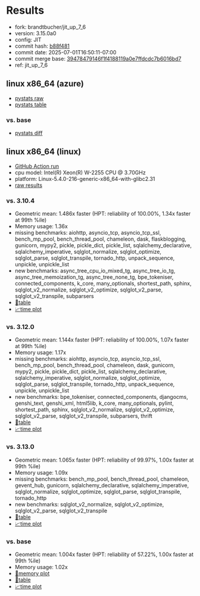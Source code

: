 # Results

- fork: brandtbucher/jit_up_7_6
- version: 3.15.0a0
- config: JIT
- commit hash: [b88f481](https://github.com/brandtbucher/cpython/commit/b88f481)
- commit date: 2025-07-01T16:50:11-07:00
- commit merge base: [39478479146f1f4188119a0e7ffdcdc7b6016bd7](https://github.com/python/cpython/commit/39478479146f1f4188119a0e7ffdcdc7b6016bd7)
- ref: jit_up_7_6

## linux x86_64 (azure)

- [pystats raw](bm-20250701-azure-x86_64-brandtbucher-jit_up_7_6-3.15.0a0-b88f481-pystats.json)
- [pystats table](bm-20250701-azure-x86_64-brandtbucher-jit_up_7_6-3.15.0a0-b88f481-pystats.md)

### vs. base

- [pystats diff](bm-20250701-azure-x86_64-brandtbucher-jit_up_7_6-3.15.0a0-b88f481-pystats-vs-base.md)

## linux x86_64 (linux)

- [GitHub Action run](https://github.com/faster-cpython/benchmarking/actions/runs/16013354709)
- cpu model: Intel(R) Xeon(R) W-2255 CPU @ 3.70GHz
- platform: Linux-5.4.0-216-generic-x86_64-with-glibc2.31
- [raw results](bm-20250701-linux-x86_64-brandtbucher-jit_up_7_6-3.15.0a0-b88f481.json)

### vs. 3.10.4

- Geometric mean: 1.486x faster (HPT: reliability of 100.00%, 1.34x faster at 99th %ile)
- Memory usage: 1.36x
- missing benchmarks: aiohttp, asyncio_tcp, asyncio_tcp_ssl, bench_mp_pool, bench_thread_pool, chameleon, dask, flaskblogging, gunicorn, mypy2, pickle, pickle_dict, pickle_list, sqlalchemy_declarative, sqlalchemy_imperative, sqlglot_normalize, sqlglot_optimize, sqlglot_parse, sqlglot_transpile, tornado_http, unpack_sequence, unpickle, unpickle_list
- new benchmarks: async_tree_cpu_io_mixed_tg, async_tree_io_tg, async_tree_memoization_tg, async_tree_none_tg, bpe_tokeniser, connected_components, k_core, many_optionals, shortest_path, sphinx, sqlglot_v2_normalize, sqlglot_v2_optimize, sqlglot_v2_parse, sqlglot_v2_transpile, subparsers
- [📄table](bm-20250701-linux-x86_64-brandtbucher-jit_up_7_6-3.15.0a0-b88f481-vs-3.10.4.md)
- [📈time plot](bm-20250701-linux-x86_64-brandtbucher-jit_up_7_6-3.15.0a0-b88f481-vs-3.10.4.svg)

### vs. 3.12.0

- Geometric mean: 1.144x faster (HPT: reliability of 100.00%, 1.07x faster at 99th %ile)
- Memory usage: 1.17x
- missing benchmarks: aiohttp, asyncio_tcp, asyncio_tcp_ssl, bench_mp_pool, bench_thread_pool, chameleon, dask, gunicorn, mypy2, pickle, pickle_dict, pickle_list, sqlalchemy_declarative, sqlalchemy_imperative, sqlglot_normalize, sqlglot_optimize, sqlglot_parse, sqlglot_transpile, tornado_http, unpack_sequence, unpickle, unpickle_list
- new benchmarks: bpe_tokeniser, connected_components, djangocms, genshi_text, genshi_xml, html5lib, k_core, many_optionals, pylint, shortest_path, sphinx, sqlglot_v2_normalize, sqlglot_v2_optimize, sqlglot_v2_parse, sqlglot_v2_transpile, subparsers, thrift
- [📄table](bm-20250701-linux-x86_64-brandtbucher-jit_up_7_6-3.15.0a0-b88f481-vs-3.12.0.md)
- [📈time plot](bm-20250701-linux-x86_64-brandtbucher-jit_up_7_6-3.15.0a0-b88f481-vs-3.12.0.svg)

### vs. 3.13.0

- Geometric mean: 1.065x faster (HPT: reliability of 99.97%, 1.00x faster at 99th %ile)
- Memory usage: 1.09x
- missing benchmarks: bench_mp_pool, bench_thread_pool, chameleon, gevent_hub, gunicorn, sqlalchemy_declarative, sqlalchemy_imperative, sqlglot_normalize, sqlglot_optimize, sqlglot_parse, sqlglot_transpile, tornado_http
- new benchmarks: sqlglot_v2_normalize, sqlglot_v2_optimize, sqlglot_v2_parse, sqlglot_v2_transpile
- [📄table](bm-20250701-linux-x86_64-brandtbucher-jit_up_7_6-3.15.0a0-b88f481-vs-3.13.0.md)
- [📈time plot](bm-20250701-linux-x86_64-brandtbucher-jit_up_7_6-3.15.0a0-b88f481-vs-3.13.0.svg)

### vs. base

- Geometric mean: 1.004x faster (HPT: reliability of 57.22%, 1.00x faster at 99th %ile)
- Memory usage: 1.02x
- [🧠memory plot](bm-20250701-linux-x86_64-brandtbucher-jit_up_7_6-3.15.0a0-b88f481-vs-base-mem.svg)
- [📄table](bm-20250701-linux-x86_64-brandtbucher-jit_up_7_6-3.15.0a0-b88f481-vs-base.md)
- [📈time plot](bm-20250701-linux-x86_64-brandtbucher-jit_up_7_6-3.15.0a0-b88f481-vs-base.svg)

